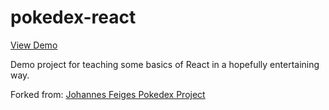 # pokedex-react

<a href="https://leonardkruschaclue.github.io/training_pokedex-react/">View Demo</a>

Demo project for teaching some basics of React in a hopefully entertaining way.

Forked from: <a href="https://github.com/JohannesFeige/pokedex-react/">Johannes Feiges Pokedex Project</a>

